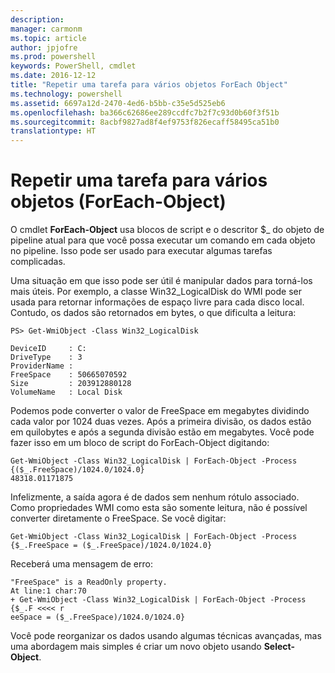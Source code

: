 ```yaml
---
description: 
manager: carmonm
ms.topic: article
author: jpjofre
ms.prod: powershell
keywords: PowerShell, cmdlet
ms.date: 2016-12-12
title: "Repetir uma tarefa para vários objetos ForEach Object"
ms.technology: powershell
ms.assetid: 6697a12d-2470-4ed6-b5bb-c35e5d525eb6
ms.openlocfilehash: ba366c62686ee289ccdfc7b2f7c93d0b60f3f51b
ms.sourcegitcommit: 8acbf9827ad8f4ef9753f826ecaff58495ca51b0
translationtype: HT
---
```

# <a name="repeating-a-task-for-multiple-objects-foreach-object"></a>Repetir uma tarefa para vários objetos (ForEach-Object)
O cmdlet **ForEach-Object** usa blocos de script e o descritor $_ do objeto de pipeline atual para que você possa executar um comando em cada objeto no pipeline. Isso pode ser usado para executar algumas tarefas complicadas.

Uma situação em que isso pode ser útil é manipular dados para torná-los mais úteis. Por exemplo, a classe Win32_LogicalDisk do WMI pode ser usada para retornar informações de espaço livre para cada disco local. Contudo, os dados são retornados em bytes, o que dificulta a leitura:

```
PS> Get-WmiObject -Class Win32_LogicalDisk

DeviceID     : C:
DriveType    : 3
ProviderName :
FreeSpace    : 50665070592
Size         : 203912880128
VolumeName   : Local Disk
```

Podemos pode converter o valor de FreeSpace em megabytes dividindo cada valor por 1024 duas vezes. Após a primeira divisão, os dados estão em quilobytes e após a segunda divisão estão em megabytes. Você pode fazer isso em um bloco de script do ForEach-Object digitando:

```
Get-WmiObject -Class Win32_LogicalDisk | ForEach-Object -Process {($_.FreeSpace)/1024.0/1024.0}
48318.01171875
```

Infelizmente, a saída agora é de dados sem nenhum rótulo associado. Como propriedades WMI como esta são somente leitura, não é possível converter diretamente o FreeSpace. Se você digitar:

```
Get-WmiObject -Class Win32_LogicalDisk | ForEach-Object -Process {$_.FreeSpace = ($_.FreeSpace)/1024.0/1024.0}
```

Receberá uma mensagem de erro:

```
"FreeSpace" is a ReadOnly property.
At line:1 char:70
+ Get-WmiObject -Class Win32_LogicalDisk | ForEach-Object -Process {$_.F <<<< r
eeSpace = ($_.FreeSpace)/1024.0/1024.0}
```

Você pode reorganizar os dados usando algumas técnicas avançadas, mas uma abordagem mais simples é criar um novo objeto usando **Select-Object**.

